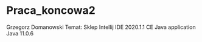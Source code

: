 # Praca_koncowa2
Grzegorz Domanowski
Temat: Sklep
Intellij IDE 2020.1.1 CE
Java application
Java 11.0.6
